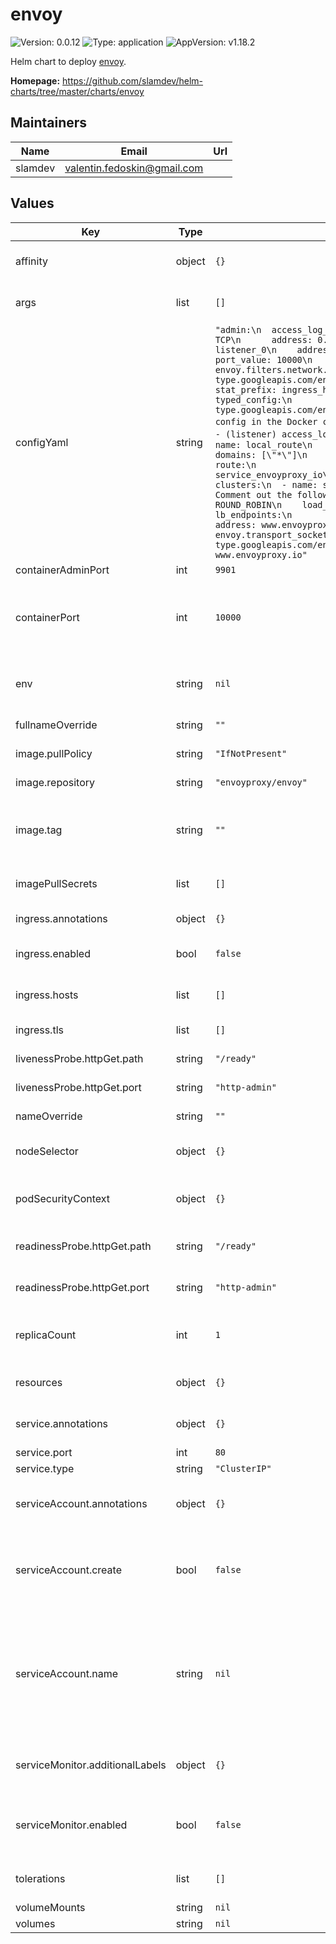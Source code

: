 # envoy

![Version: 0.0.12](https://img.shields.io/badge/Version-0.0.12-informational?style=flat-square) ![Type: application](https://img.shields.io/badge/Type-application-informational?style=flat-square) ![AppVersion: v1.18.2](https://img.shields.io/badge/AppVersion-v1.18.2-informational?style=flat-square)

Helm chart to deploy [envoy](https://www.envoyproxy.io/).

**Homepage:** <https://github.com/slamdev/helm-charts/tree/master/charts/envoy>

## Maintainers

| Name | Email | Url |
| ---- | ------ | --- |
| slamdev | valentin.fedoskin@gmail.com |  |

## Values

| Key | Type | Default | Description |
|-----|------|---------|-------------|
| affinity | object | `{}` | affinity for scheduler pod assignment |
| args | list | `[]` | extra args to pass to container |
| configYaml | string | `"admin:\n  access_log_path: /tmp/admin_access.log\n  address:\n    socket_address:\n      protocol: TCP\n      address: 0.0.0.0\n      port_value: 9901\nstatic_resources:\n  listeners:\n  - name: listener_0\n    address:\n      socket_address:\n        protocol: TCP\n        address: 0.0.0.0\n        port_value: 10000\n    filter_chains:\n    - filters:\n      - name: envoy.filters.network.http_connection_manager\n        typed_config:\n          \"@type\": type.googleapis.com/envoy.extensions.filters.network.http_connection_manager.v3.HttpConnectionManager\n          stat_prefix: ingress_http\n          access_log:\n          - name: envoy.access_loggers.file\n            typed_config:\n              \"@type\": type.googleapis.com/envoy.extensions.access_loggers.file.v3.FileAccessLog\n              # For the demo config in the Docker container we use:\n              #   - system logs -> `/dev/stderr`\n              #   - (listener) access_logs -> `/dev/stdout`\n              path: /dev/stdout\n          route_config:\n            name: local_route\n            virtual_hosts:\n            - name: local_service\n              domains: [\"*\"]\n              routes:\n              - match:\n                  prefix: \"/\"\n                route:\n                  host_rewrite_literal: www.envoyproxy.io\n                  cluster: service_envoyproxy_io\n          http_filters:\n          - name: envoy.filters.http.router\n  clusters:\n  - name: service_envoyproxy_io\n    connect_timeout: 30s\n    type: LOGICAL_DNS\n    # Comment out the following line to test on v6 networks\n    dns_lookup_family: V4_ONLY\n    lb_policy: ROUND_ROBIN\n    load_assignment:\n      cluster_name: service_envoyproxy_io\n      endpoints:\n      - lb_endpoints:\n        - endpoint:\n            address:\n              socket_address:\n                address: www.envoyproxy.io\n                port_value: 443\n    transport_socket:\n      name: envoy.transport_sockets.tls\n      typed_config:\n        \"@type\": type.googleapis.com/envoy.extensions.transport_sockets.tls.v3.UpstreamTlsContext\n        sni: www.envoyproxy.io"` | config yaml |
| containerAdminPort | int | `9901` |  |
| containerPort | int | `10000` | container port, should match admin port_value from config.yaml |
| env | string | `nil` | environment variables for the deployment |
| fullnameOverride | string | `""` | full name of the chart. |
| image.pullPolicy | string | `"IfNotPresent"` | image pull policy |
| image.repository | string | `"envoyproxy/envoy"` | image repository |
| image.tag | string | `""` | image tag (chart's appVersion value will be used if not set) |
| imagePullSecrets | list | `[]` | image pull secret for private images |
| ingress.annotations | object | `{}` | ingress annotations |
| ingress.enabled | bool | `false` | enables Ingress for envoy |
| ingress.hosts | list | `[]` | ingress accepted hostnames |
| ingress.tls | list | `[]` | ingress TLS configuration |
| livenessProbe.httpGet.path | string | `"/ready"` | path for liveness probe |
| livenessProbe.httpGet.port | string | `"http-admin"` | port for liveness probe |
| nameOverride | string | `""` | override name of the chart |
| nodeSelector | object | `{}` | node for scheduler pod assignment |
| podSecurityContext | object | `{}` | specifies security settings for a pod |
| readinessProbe.httpGet.path | string | `"/ready"` | path for readiness probe |
| readinessProbe.httpGet.port | string | `"http-admin"` | port for readiness probe |
| replicaCount | int | `1` | number of replicas for haproxy deployment. |
| resources | object | `{}` | custom resource configuration |
| service.annotations | object | `{}` | annotations to add to the service |
| service.port | int | `80` | service port |
| service.type | string | `"ClusterIP"` | service type |
| serviceAccount.annotations | object | `{}` | annotations to add to the service account |
| serviceAccount.create | bool | `false` | specifies whether a service account should be created |
| serviceAccount.name | string | `nil` | the name of the service account to use; if not set and create is true, a name is generated using the fullname template |
| serviceMonitor.additionalLabels | object | `{}` | additional labels for service monitor |
| serviceMonitor.enabled | bool | `false` | ServiceMonitor CRD is created for a prometheus operator |
| tolerations | list | `[]` | tolerations for scheduler pod assignment |
| volumeMounts | string | `nil` | volume mounts |
| volumes | string | `nil` | volumes |
